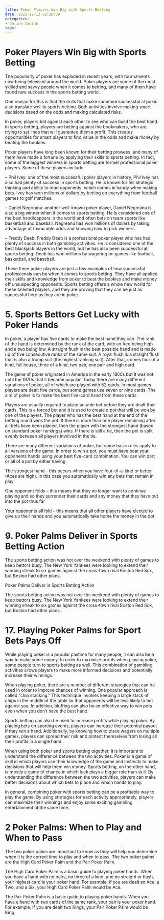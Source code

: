 ```yaml
---
title: Poker Players Win Big with Sports Betting
date: 2022-12-13 02:26:09
categories:
- Online Casino
tags:
---
```



#  Poker Players Win Big with Sports Betting

The popularity of poker has exploded in recent years, with tournaments now being televised around the world. Poker players are some of the most skilled and savvy people when it comes to betting, and many of them have found new success in the sports betting world.

One reason for this is that the skills that make someone successful at poker also translate well to sports betting. Both activities involve making smart decisions based on the odds and making calculated risks.

In poker, players bet against each other to see who can build the best hand. In sports betting, players are betting against the bookmakers, who are trying to set lines that will guarantee them a profit. This creates opportunities for smart players to find value in the odds and make money by beating the bookies.

Poker players have long been known for their betting prowess, and many of them have made a fortune by applying their skills to sports betting. In fact, some of the biggest winners in sports betting are former professional poker players. Some of these players include:

– Phil Ivey: one of the most successful poker players in history, Phil Ivey has also had plenty of success in sports betting. He is known for his strategic thinking and ability to read opponents, which comes in handy when making bets. Ivey has won millions of dollars by betting on everything from football games to golf matches.

– Daniel Negreanu: another well-known poker player, Daniel Negreanu is also a big winner when it comes to sports betting. He is considered one of the best handicappers in the world and often bets on team sports like basketball and baseball. Negreanu has won millions of dollars by taking advantage of favourable odds and knowing how to pick winners.

– Freddy Deeb: Freddy Deeb is a professional poker player who has had plenty of success in both gambling activities. He is considered one of the best blackjack players in the world, but he has also been successful at sports betting. Deeb has won millions by wagering on games like football, basketball, and baseball.

These three poker players are just a few examples of how successful professionals can be when it comes to sports betting. They have all applied their skills and knowledge from poker to beat the bookies and make money off unsuspecting opponents. Sports betting offers a whole new world for these talented players, and they are proving that they can be just as successful here as they are in poker.

# 5. Sports Bettors Get Lucky with Poker Hands 

In poker, a player has five cards to make the best hand they can. The rank of the hand is determined by the rank of the card, with an Ace being high and a two being low. A straight flush is the best possible hand and is made up of five consecutive ranks of the same suit. A royal flush is a straight flush that is also a trump suit (the highest ranking suit). After that, comes four of a kind, full house, three of a kind, two pair, one pair and high card.

The game of poker originated in America in the early 1800s but it was not until the 1970s that it became popular. Today there are many different variations of poker, all of which are played with 52 cards. In most games players are dealt five cards, but some games use seven or nine cards. The aim of poker is to make the best five-card hand from these cards.

Players are usually required to place an ante bet before they are dealt their cards. This is a forced bet and it is used to create a pot that will be won by one of the players. The player who has the best hand at the end of the betting round wins the pot. If there is more than one player remaining after all bets have been placed, then the player with the strongest hand (based on standard poker rankings) wins. If there is still a tie, then the pot is split evenly between all players involved in the tie.

There are many different variations of poker, but some basic rules apply to all versions of the game. In order to win a pot, you must have beat your opponents hands using your best five-card combination. You can win part or all of a pot by either having:

The strongest hand – this occurs when you have four-of-a-kind or better (Aces are high). In this case you automatically win any bets that remain in play

One opponent folds – this means that they no longer want to continue playing and so they surrender their cards and any money that they have put into the pot thus far

Your opponents all fold – this means that all other players have elected to give up their hands and you automatically take home the money in the pot

# 9. Poker Palms Deliver in Sports Betting Action 

The sports betting action was hot over the weekend with plenty of games to keep bettors busy. The New York Yankees were looking to extend their winning streak to six games against the cross-town rival Boston Red Sox, but Boston had other plans.

Poker Palms Deliver in Sports Betting Action 

The sports betting action was hot over the weekend with plenty of games to keep bettors busy. The New York Yankees were looking to extend their winning streak to six games against the cross-town rival Boston Red Sox, but Boston had other plans.

# 17. Playing Poker Palms for Sport Bets Pays Off 

While playing poker is a popular pastime for many people, it can also be a way to make some money. In order to maximize profits when playing poker, some people turn to sports betting as well. This combination of gambling activities allows players to make more informed decisions and potentially increase their winnings.

When playing poker, there are a number of different strategies that can be used in order to improve chances of winning. One popular approach is called "chip stacking." This technique involves keeping a large stack of chips in the middle of the table so that opponents will be less likely to bet against you. In addition, bluffing can also be an effective way to win pots even when you don't have the best hand.

Sports betting can also be used to increase profits while playing poker. By placing bets on sporting events, players can increase their potential payout if they win a hand. Additionally, by knowing how to place wagers on multiple games, players can spread their risk and protect themselves from losing all their profits in a single hand.

When using both poker and sports betting together, it is important to understand the difference between the two activities. Poker is a game of skill in which players use their knowledge of the game and instincts to make decisions that will help them win money. Sports betting, on the other hand, is mostly a game of chance in which luck plays a bigger role than skill. By understanding the difference between the two activities, players can make better decisions about which bets to place and which hands to play. 

In general, combining poker with sports betting can be a profitable way to play the game. By using strategies for each activity appropriately, players can maximize their winnings and enjoy some exciting gambling entertainment at the same time.

# 2 Poker Palms: When to Play and When to Pass

The two poker palms are important to know as they will help you determine when it is the correct time to play and when to pass. The two poker palms are the High Card Poker Palm and the Pair Poker Palm.

The High Card Poker Palm is a basic guide to playing poker hands. When you have a hand with no pairs, no three of a kind, and no straight or flush, your highest card is your poker hand. For example, if you are dealt an Ace, a Two, and a Six, your High Card Poker Palm would be Ace.

The Pair Poker Palm is a basic guide to playing poker hands. When you have a hand with two cards of the same rank, your pair is your poker hand. For example, if you are dealt two Kings, your Pair Poker Palm would be King.